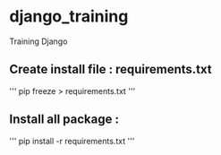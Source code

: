 # django_training
Training Django 

## Create install file : requirements.txt
'''
pip freeze > requirements.txt
''' 
## Install all package : 
'''
pip install -r requirements.txt
'''
